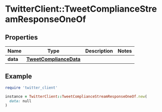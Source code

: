 # TwitterClient::TweetComplianceStreamResponseOneOf

## Properties

| Name | Type | Description | Notes |
| ---- | ---- | ----------- | ----- |
| **data** | [**TweetComplianceData**](TweetComplianceData.md) |  |  |

## Example

```ruby
require 'twitter_client'

instance = TwitterClient::TweetComplianceStreamResponseOneOf.new(
  data: null
)
```

